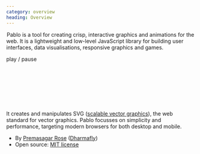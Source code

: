 ```yaml
--- 
category: overview
heading: Overview
---
```


&#8202;<span class="project-name">Pablo</span> is a tool for creating crisp, interactive graphics and animations for the web. It is a lightweight and low-level JavaScript library for building user interfaces, data visualisations, responsive graphics and games.

<a id="circleoo-controller" style="cursor:pointer">play / pause</a>

<svg id="circleoo" width="100" height="100">
	<defs>
	    <circle
	    	id="circleoo-circle"
	        cx="50"
	        cy="50"
	        stroke="white"
	        fill="darkred">
	        <animate 
	            id="r1"
	            attributeName="r"
	            from="50" to="0"
	            dur="5s"
	            begin="0s;r2.end"/>
	        <animate 
	            id="sw1"
	            attributeName="stroke-width"
	            from="0" to="50"
	            dur="5s"
	            begin="0s;sw2.end"/>
	        <animate 
	            id="r2"
	            attributeName="r"
	            from="0" to="50"
	            dur="5s"
	            begin="r1.end"/>
	        <animate 
	            id="sw2"
	            attributeName="stroke-width"
	            from="50" to="0"
	            dur="5s"
	            begin="sw1.end"/>
	    </circle>
	</defs>
</svg>

<script>
    // Load, on DOM ready
    if ('addEventListener' in document){
        document.addEventListener('DOMContentLoaded', function(){ 
            var controller = Pablo('#circleoo-controller'),
                dom = Pablo('#circleoo'),
                playing = false;

            controller.on('click', function(){
                playing = !playing;

                if (playing){
                	dom.use({
                		x: 0,
                		y: 0,
                		width: 100,
                		height: 100,
                		'xlink:href': '#circleoo-circle'
                	})
                }
                else {
                	dom.find('use').remove();
                }
            });
        });
    }
</script>

<!--
<script>
    // Load, on DOM ready
    if ('addEventListener' in document){
        document.addEventListener('DOMContentLoaded', function(){
        	var playing = false,
        		svg = Pablo('#circleoo').svg({
					width: 100,
					height: 100
				}),
				circle = svg.circle({
					cx: 50,
					cy: 50,
					stroke: 'white',
					fill: 'darkred',
					cursor: 'pointer'
				});

			circle.animate({
				id: 'anim-r1',
                'class': 'anim-begin',
				attributeName: 'r',
				from: 50,
				to: 0,
				begin: '0s;anim-r2.end'
			});

			circle.animate({
				id: 'anim-r2',
				attributeName: 'r',
				from: 0,
				to: 50,
				begin: 'anim-r1.end'
			});

			circle.animate({
				id: 'anim-s1',
                'class': 'anim-begin',
				attributeName: 'stroke-width',
				from: 50,
				to: 0,
				begin: '0s;anim-s2.end'
			});

			circle.animate({
				id: 'anim-s2',
				attributeName: 'stroke-width',
				from: 0,
				to: 50,
				begin: 'anim-s1.end'
			});

			svg.on('click', function(){
				playing = !playing;

                if (playing){
                    circle.find('animate.anim-begin')
                        .each(function(el){
                            el.beginElement();
                        });
                }
                else {
                    circle.find('animate').each(function(el){
                        el.endElement();
                    });
                }
			});
        });
    }
</script>
-->

It creates and manipulates SVG ([scalable vector graphics][svg]), the web standard for vector graphics. Pablo focusses on simplicity and performance, targeting modern browsers for both desktop and mobile.

* By [Premasagar Rose][prem] ([Dharmafly][df])
* Open source: [MIT license][mit]


[prem]: http://premasagar.com
[df]: http://dharmafly.com
[mit]: http://opensource.org/licenses/mit-license.php
[svg]: https://developer.mozilla.org/en/SVG
[raphael]: http://raphaeljs.com
[jquery]: http://jquery.com
[_]: http://underscorejs.org
[api]: http://pablojs.com/api/